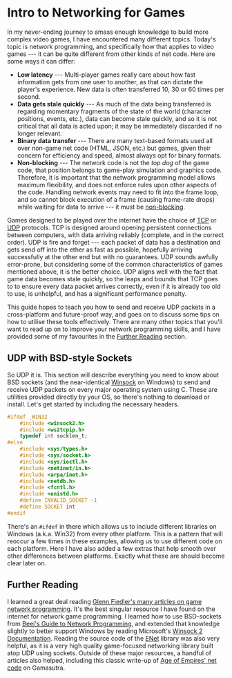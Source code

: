 # Intro to Networking for Games
In my never-ending journey to amass enough knowledge to build more complex video games, I have encountered many different topics. Today's topic is network programming, and specifically how that applies to video games --- it can be quite different from other kinds of net code. Here are some ways it can differ:

+ **Low latency** --- Multi-player games really care about how fast information gets from one user to another, as that can dictate the player's experience. New data is often transferred 10, 30 or 60 times per second.
+ **Data gets stale quickly** --- As much of the data being transferred is regarding momentary fragments of the state of the world (character positions, events, etc.), data can become stale quickly, and so it is not critical that all data is acted upon; it may be immediately discarded if no longer relevant.
+ **Binary data transfer** --- There are many text-based formats used all over non-game net code (HTML, JSON, etc.) but games, given their concern for efficiency and speed, almost always opt for binary formats.
+ **Non-blocking** --- The network code is not the *top dog* of the game code, that position belongs to game-play simulation and graphics code. Therefore, it is important that the network programming model allows maximum flexibility, and does not enforce rules upon other aspects of the code. Handling network events may need to fit into the frame loop, and so cannot block execution of a frame (causing frame-rate drops) while waiting for data to arrive --- it must be [non-blocking](https://en.wikipedia.org/wiki/Asynchronous_I/O).

Games designed to be played over the internet have the choice of [TCP](https://en.wikipedia.org/wiki/Transmission_Control_Protocol) or [UDP](https://en.wikipedia.org/wiki/User_Datagram_Protocol) protocols. TCP is designed around opening persistent connections between computers, with data arriving reliably (complete, and in the correct order). UDP is fire and forget --- each packet of data has a destination and gets send off into the ether as fast as possible, hopefully arriving successfully at the other end but with no guarantees. UDP sounds awfully error-prone, but considering some of the common characteristics of games mentioned above, it is the better choice. UDP aligns well with the fact that game data becomes stale quickly, so the leaps and bounds that TCP goes to to ensure every data packet arrives correctly, even if it is already too old to use, is unhelpful, and has a significant performance penalty.

This guide hopes to teach you how to send and receive UDP packets in a cross-platform and future-proof way, and goes on to discuss some tips on how to utilise these tools effectively. There are many other topics that you'll want to read up on to improve your network programming skills, and I have provided some of my favourites in the [Further Reading](#further-reading) section.

## UDP with BSD-style Sockets
So UDP it is. This section will describe everything you need to know about BSD sockets (and the near-identical [Winsock](https://docs.microsoft.com/en-us/windows/desktop/WinSock/windows-sockets-start-page-2) on Windows) to send and receive UDP packets on every major operating system using C. These are utilities provided directly by your OS, so there's nothing to download or install. Let's get started by including the necessary headers.

```C
#ifdef _WIN32
    #include <winsock2.h>
    #include <ws2tcpip.h>
    typedef int socklen_t;
#else
    #include <sys/types.h>
    #include <sys/socket.h>
    #include <sys/ioctl.h>
    #include <netinet/in.h>
    #include <arpa/inet.h>
    #include <netdb.h>
    #include <fcntl.h>
    #include <unistd.h>
    #define INVALID_SOCKET -1
    #define SOCKET int
#endif
```

There's an `#ifdef` in there which allows us to include different libraries on Windows (a.k.a. Win32) from every other platform. This is a pattern that will reoccur a few times in these examples, allowing us to use different code on each platform. Here I have also added a few extras that help smooth over other differences between platforms. Exactly what these are should become clear later on.

## Further Reading
I learned a great deal reading [Glenn Fiedler's many articles on game network programming](https://gafferongames.com/). It's the best singular resource I have found on the internet for network game programming. I learned how to use BSD-sockets from [Beej's Guide to Network Programming](https://beej.us/guide/bgnet/html/single/bgnet.html), and extended that knowledge slightly to better support Windows by reading Microsoft's [Winsock 2 Documentation](https://docs.microsoft.com/en-gb/windows/desktop/WinSock/). Reading the source code of the [ENet](http://enet.bespin.org/) library was also very helpful, as it is a very high quality game-focused networking library built atop UDP using sockets. Outside of these major resources, a handful of articles also helped, including this classic write-up of [Age of Empires' net code](https://www.gamasutra.com/view/feature/131503/1500_archers_on_a_288_network_.php?print=1) on Gamasutra.
